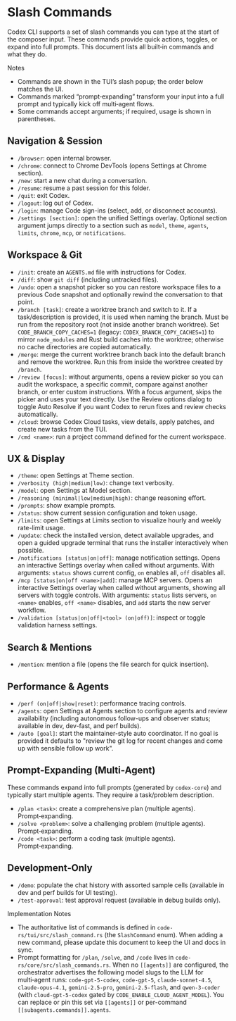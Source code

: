 # Slash Commands

Codex CLI supports a set of slash commands you can type at the start of the
composer input. These commands provide quick actions, toggles, or expand into
full prompts. This document lists all built‑in commands and what they do.

Notes

- Commands are shown in the TUI’s slash popup; the order below matches the UI.
- Commands marked “prompt‑expanding” transform your input into a full prompt and
  typically kick off multi‑agent flows.
- Some commands accept arguments; if required, usage is shown in parentheses.

## Navigation & Session

- `/browser`: open internal browser.
- `/chrome`: connect to Chrome DevTools (opens Settings at Chrome section).
- `/new`: start a new chat during a conversation.
- `/resume`: resume a past session for this folder.
- `/quit`: exit Codex.
- `/logout`: log out of Codex.
- `/login`: manage Code sign-ins (select, add, or disconnect accounts).
- `/settings [section]`: open the unified Settings overlay. Optional section
  argument jumps directly to a section such as `model`, `theme`, `agents`,
  `limits`, `chrome`, `mcp`, or `notifications`.

## Workspace & Git

- `/init`: create an `AGENTS.md` file with instructions for Codex.
- `/diff`: show `git diff` (including untracked files).
- `/undo`: open a snapshot picker so you can restore workspace files to a
  previous Code snapshot and optionally rewind the conversation to that point.
- `/branch [task]`: create a worktree branch and switch to it. If a
  task/description is provided, it is used when naming the branch. Must be run
  from the repository root (not inside another branch worktree). Set
  `CODE_BRANCH_COPY_CACHES=1` (legacy: `CODEX_BRANCH_COPY_CACHES=1`) to mirror
  `node_modules` and Rust build caches into the worktree; otherwise no cache
  directories are copied automatically.
- `/merge`: merge the current worktree branch back into the default branch and
  remove the worktree. Run this from inside the worktree created by `/branch`.
- `/review [focus]`: without arguments, opens a review picker so you can audit
  the workspace, a specific commit, compare against another branch, or enter
  custom instructions. With a focus argument, skips the picker and uses your
  text directly. Use the Review options dialog to toggle Auto Resolve if you
  want Codex to rerun fixes and review checks automatically.
- `/cloud`: browse Codex Cloud tasks, view details, apply patches, and create
  new tasks from the TUI.
- `/cmd <name>`: run a project command defined for the current workspace.

## UX & Display

- `/theme`: open Settings at Theme section.
- `/verbosity (high|medium|low)`: change text verbosity.
- `/model`: open Settings at Model section.
- `/reasoning (minimal|low|medium|high)`: change reasoning effort.
- `/prompts`: show example prompts.
- `/status`: show current session configuration and token usage.
- `/limits`: open Settings at Limits section to visualize hourly and weekly
  rate-limit usage.
- `/update`: check the installed version, detect available upgrades, and open a
  guided upgrade terminal that runs the installer interactively when possible.
- `/notifications [status|on|off]`: manage notification settings. Opens an
  interactive Settings overlay when called without arguments. With arguments:
  `status` shows current config, `on` enables all, `off` disables all.
- `/mcp [status|on|off <name>|add]`: manage MCP servers. Opens an interactive
  Settings overlay when called without arguments, showing all servers with toggle
  controls. With arguments: `status` lists servers, `on <name>` enables, `off <name>`
  disables, and `add` starts the new server workflow.
- `/validation [status|on|off|<tool> (on|off)]`: inspect or toggle validation
  harness settings.

## Search & Mentions

- `/mention`: mention a file (opens the file search for quick insertion).

## Performance & Agents

- `/perf (on|off|show|reset)`: performance tracing controls.
- `/agents`: open Settings at Agents section to configure agents and review
  availability (including autonomous follow-ups and observer status; available
  in dev, dev-fast, and perf builds).
- `/auto [goal]`: start the maintainer-style auto coordinator. If no goal is
  provided it defaults to "review the git log for recent changes and come up
  with sensible follow up work".

## Prompt‑Expanding (Multi‑Agent)

These commands expand into full prompts (generated by `codex-core`) and
typically start multiple agents. They require a task/problem description.

- `/plan <task>`: create a comprehensive plan (multiple agents). Prompt‑expanding.
- `/solve <problem>`: solve a challenging problem (multiple agents). Prompt‑expanding.
- `/code <task>`: perform a coding task (multiple agents). Prompt‑expanding.

## Development‑Only

- `/demo`: populate the chat history with assorted sample cells (available in
  dev and perf builds for UI testing).
- `/test-approval`: test approval request (available in debug builds only).

Implementation Notes

- The authoritative list of commands is defined in
  `code-rs/tui/src/slash_command.rs` (the `SlashCommand` enum). When adding a
  new command, please update this document to keep the UI and docs in sync.
- Prompt formatting for `/plan`, `/solve`, and `/code` lives in
  `code-rs/core/src/slash_commands.rs`.
  When no `[[agents]]` are configured, the orchestrator advertises the
  following model slugs to the LLM for multi‑agent runs: `code-gpt-5-codex`,
  `code-gpt-5`, `claude-sonnet-4.5`, `claude-opus-4.1`, `gemini-2.5-pro`,
  `gemini-2.5-flash`, and `qwen-3-coder` (with `cloud-gpt-5-codex` gated by
  `CODE_ENABLE_CLOUD_AGENT_MODEL`). You can replace or pin this set via
  `[[agents]]` or per-command `[[subagents.commands]].agents`.
